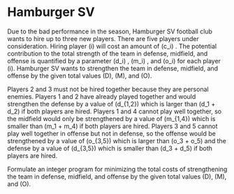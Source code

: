 # Hamburger SV

Due to the bad performance in the season, Hamburger SV football club wants to hire up to three new players. There are five players under consideration. Hiring player \(i\) will cost an amount of \(c_i\) . The potential contribution to the total strength of the team in defense, midfield, and offense is quantified by a parameter \(d_i\) , \(m_i\) , and \(o_i\) for each player \(i\). Hamburger SV wants to strengthen the team in defense, midfield, and offense by the given total values \(D\), \(M\), and \(O\).

Players 2 and 3 must not be hired together because they are personal enemies. Players 1 and 2 have already played together and would strengthen the defense by a value of \(d_{1,2}\) which is larger than \(d_1 + d_2\) if both players are hired. Players 1 and 4 cannot play well together, so the midfield would only be strengthened by a value of \(m_{1,4}\) which is smaller than \(m_1 + m_4\) if both players are hired. Players 3 and 5 cannot play well together in offense but not in defense, so the offense would be strengthened by a value of \(o_{3,5}\) which is larger than \(o_3 + o_5\) and the defense by a value of \(d_{3,5}\) which is smaller than \(d_3 + d_5\) if both players are hired.

Formulate an integer program for minimizing the total costs of strengthening the team in defense, midfield, and offense by the given total values \(D\), \(M\), and \(O\).
